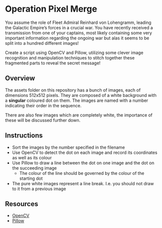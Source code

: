 # Operation Pixel Merge
You assume the role of Fleet Admiral Reinhard von Lohengramm, leading the Galactic Empire’s forces in a crucial war. You have recently received a transmission from one of your captains, most likely containing some very important information regarding the ongoing war but alas it seems to be split into a hundred different images!

Create a script using OpenCV and Pillow, utilizing some clever image recognition and manipulation techniques to stitch together these fragmented parts to reveal the secret message!

## Overview
The assets folder on this repository has a bunch of images, each of dimensions 512x512 pixels. They are composed of a white background with a **singular** coloured dot on them. The images are named with a number indicating their order in the sequence. 

There are also few images which are completely white, the importance of these will be discussed further down.

## Instructions
* Sort the images by the number specified in the filename
* Use OpenCV to detect the dot on each image and record its coordinates as well as its colour
* Use Pillow to draw a line between the dot on one image and the dot on the succeeding image
    * The colour of the line should be governed by the colour of the starting dot
* The pure white images represent a line break. I.e. you should not draw to it from a previous image

## Resources
* [OpenCV](https://docs.opencv.org/4.x/)
* [Pillow](https://pillow.readthedocs.io/en/stable/reference/ImageDraw.html/)
